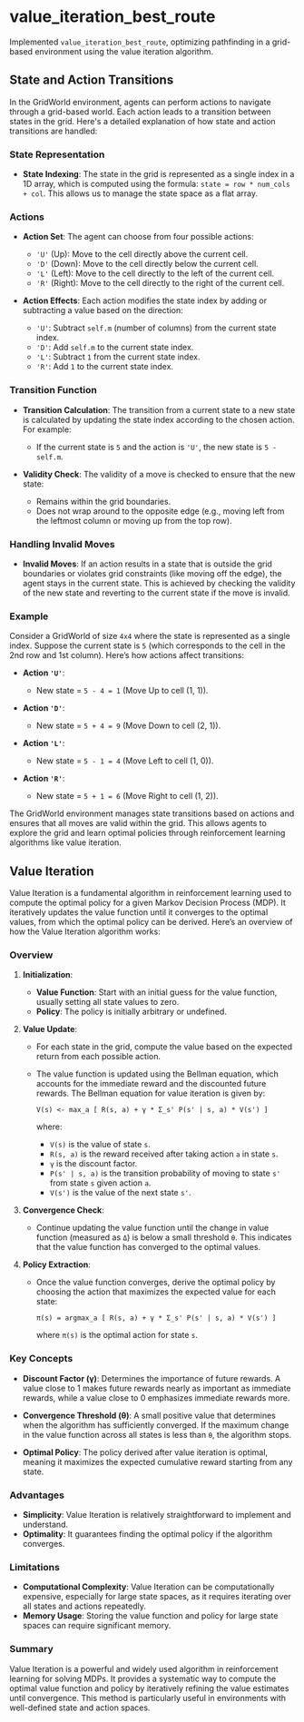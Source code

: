 # value_iteration_best_route

Implemented `value_iteration_best_route`, optimizing pathfinding in a grid-based environment using the value iteration algorithm.

## State and Action Transitions

In the GridWorld environment, agents can perform actions to navigate through a grid-based world. Each action leads to a transition between states in the grid. Here's a detailed explanation of how state and action transitions are handled:

### State Representation

- **State Indexing**: The state in the grid is represented as a single index in a 1D array, which is computed using the formula: `state = row * num_cols + col`. This allows us to manage the state space as a flat array.

### Actions

- **Action Set**: The agent can choose from four possible actions:
  - `'U'` (Up): Move to the cell directly above the current cell.
  - `'D'` (Down): Move to the cell directly below the current cell.
  - `'L'` (Left): Move to the cell directly to the left of the current cell.
  - `'R'` (Right): Move to the cell directly to the right of the current cell.

- **Action Effects**: Each action modifies the state index by adding or subtracting a value based on the direction:
  - `'U'`: Subtract `self.m` (number of columns) from the current state index.
  - `'D'`: Add `self.m` to the current state index.
  - `'L'`: Subtract `1` from the current state index.
  - `'R'`: Add `1` to the current state index.

### Transition Function

- **Transition Calculation**: The transition from a current state to a new state is calculated by updating the state index according to the chosen action. For example:
  - If the current state is `5` and the action is `'U'`, the new state is `5 - self.m`.

- **Validity Check**: The validity of a move is checked to ensure that the new state:
  - Remains within the grid boundaries.
  - Does not wrap around to the opposite edge (e.g., moving left from the leftmost column or moving up from the top row).

### Handling Invalid Moves

- **Invalid Moves**: If an action results in a state that is outside the grid boundaries or violates grid constraints (like moving off the edge), the agent stays in the current state. This is achieved by checking the validity of the new state and reverting to the current state if the move is invalid.

### Example

Consider a GridWorld of size `4x4` where the state is represented as a single index. Suppose the current state is `5` (which corresponds to the cell in the 2nd row and 1st column). Here’s how actions affect transitions:

- **Action `'U'`**: 
  - New state = `5 - 4 = 1` (Move Up to cell (1, 1)).

- **Action `'D'`**:
  - New state = `5 + 4 = 9` (Move Down to cell (2, 1)).

- **Action `'L'`**:
  - New state = `5 - 1 = 4` (Move Left to cell (1, 0)).

- **Action `'R'`**:
  - New state = `5 + 1 = 6` (Move Right to cell (1, 2)).

The GridWorld environment manages state transitions based on actions and ensures that all moves are valid within the grid. This allows agents to explore the grid and learn optimal policies through reinforcement learning algorithms like value iteration.

## Value Iteration

Value Iteration is a fundamental algorithm in reinforcement learning used to compute the optimal policy for a given Markov Decision Process (MDP). It iteratively updates the value function until it converges to the optimal values, from which the optimal policy can be derived. Here’s an overview of how the Value Iteration algorithm works:

### Overview

1. **Initialization**: 
   - **Value Function**: Start with an initial guess for the value function, usually setting all state values to zero.
   - **Policy**: The policy is initially arbitrary or undefined.

2. **Value Update**:
   - For each state in the grid, compute the value based on the expected return from each possible action.
   - The value function is updated using the Bellman equation, which accounts for the immediate reward and the discounted future rewards. The Bellman equation for value iteration is given by:

     ```
     V(s) <- max_a [ R(s, a) + γ * Σ_s' P(s' | s, a) * V(s') ]
     ```

     where:
     - `V(s)` is the value of state `s`.
     - `R(s, a)` is the reward received after taking action `a` in state `s`.
     - `γ` is the discount factor.
     - `P(s' | s, a)` is the transition probability of moving to state `s'` from state `s` given action `a`.
     - `V(s')` is the value of the next state `s'`.

3. **Convergence Check**:
   - Continue updating the value function until the change in value function (measured as `Δ`) is below a small threshold `θ`. This indicates that the value function has converged to the optimal values.

4. **Policy Extraction**:
   - Once the value function converges, derive the optimal policy by choosing the action that maximizes the expected value for each state:

     ```
     π(s) = argmax_a [ R(s, a) + γ * Σ_s' P(s' | s, a) * V(s') ]
     ```

     where `π(s)` is the optimal action for state `s`.

### Key Concepts

- **Discount Factor (γ)**: Determines the importance of future rewards. A value close to 1 makes future rewards nearly as important as immediate rewards, while a value close to 0 emphasizes immediate rewards more.

- **Convergence Threshold (θ)**: A small positive value that determines when the algorithm has sufficiently converged. If the maximum change in the value function across all states is less than `θ`, the algorithm stops.

- **Optimal Policy**: The policy derived after value iteration is optimal, meaning it maximizes the expected cumulative reward starting from any state.

### Advantages

- **Simplicity**: Value Iteration is relatively straightforward to implement and understand.
- **Optimality**: It guarantees finding the optimal policy if the algorithm converges.

### Limitations

- **Computational Complexity**: Value Iteration can be computationally expensive, especially for large state spaces, as it requires iterating over all states and actions repeatedly.
- **Memory Usage**: Storing the value function and policy for large state spaces can require significant memory.

### Summary

Value Iteration is a powerful and widely used algorithm in reinforcement learning for solving MDPs. It provides a systematic way to compute the optimal value function and policy by iteratively refining the value estimates until convergence. This method is particularly useful in environments with well-defined state and action spaces.
